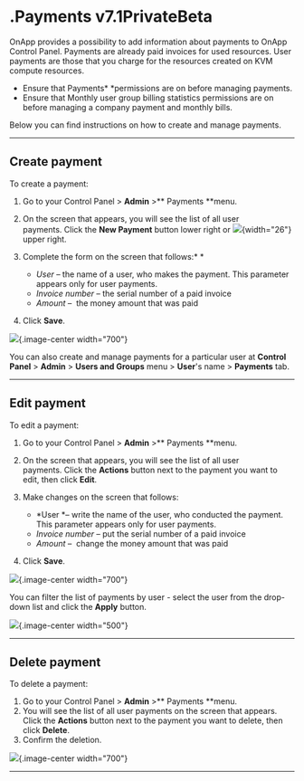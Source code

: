 # .Payments v7.1PrivateBeta

OnApp provides a possibility to add information about payments to OnApp Control Panel. Payments are already paid invoices for used resources. User payments are those that you charge for the resources created on KVM compute resources. 

-   Ensure that Payments* *permissions are on before managing payments.
-   Ensure that Monthly user group billing statistics permissions are on before managing a company payment and monthly bills.

Below you can find instructions on how to create and manage payments.

------------------------------------------------------------------------

## Create payment

To create a payment:

1.  Go to your Control Panel &gt; **Admin** &gt;** Payments **menu.
2.  On the screen that appears, you will see the list of all user payments. Click the **New Payment** button lower right or ![](https://docs.onapp.com/download/thumbnails/192906722/image2022-9-22_8-36-56.png?version=1&modificationDate=1707299586874&api=v2){width="26"} upper right.
3.  Complete the form on the screen that follows:*
    *
    -   *User* – the name of a user, who makes the payment. This parameter appears only for user payments.
    -   *Invoice number* – the serial number of a paid invoice
    -   *Amount* –  the money amount that was paid

4.  Click **Save**.

![](https://docs.onapp.com/download/attachments/192906722/image2022-9-22_8-43-39.png?version=1&modificationDate=1707299582559&api=v2){.image-center width="700"}

You can also create and manage payments for a particular user at **Control Panel** &gt; **Admin** &gt; **Users and Groups** menu &gt; **User**'s name &gt; **Payments** tab.

------------------------------------------------------------------------

## Edit payment

To edit a payment:

1.  Go to your Control Panel &gt; **Admin** &gt;** Payments **menu.
2.  On the screen that appears, you will see the list of all user payments. Click the **Actions** button next to the payment you want to edit, then click **Edit**.
3.  Make changes on the screen that follows:
    -   *User *– write the name of the user, who conducted the payment. This parameter appears only for user payments.
    -   *Invoice number* – put the serial number of a paid invoice
    -   *Amount* –  change the money amount that was paid

4.  Click **Save**.

![](https://docs.onapp.com/download/attachments/192906722/tempsnip2.png?version=1&modificationDate=1707299582546&api=v2){.image-center width="700"}

You can filter the list of payments by user - select the user from the drop-down list and click the **Apply** button.

![](https://docs.onapp.com/download/attachments/192906722/OnApp%20%E2%80%BA%20Payments.gif?version=1&modificationDate=1707299582572&api=v2){.image-center width="500"}

------------------------------------------------------------------------

## Delete payment

To delete a payment:

1.  Go to your Control Panel &gt; **Admin** &gt;** Payments **menu.
2.  You will see the list of all user payments on the screen that appears. Click the **Actions** button next to the payment you want to delete, then click **Delete**.
3.  Confirm the deletion.

![](https://docs.onapp.com/download/attachments/192906722/tempsnip.png?version=1&modificationDate=1707299582550&api=v2){.image-center width="700"}

------------------------------------------------------------------------


